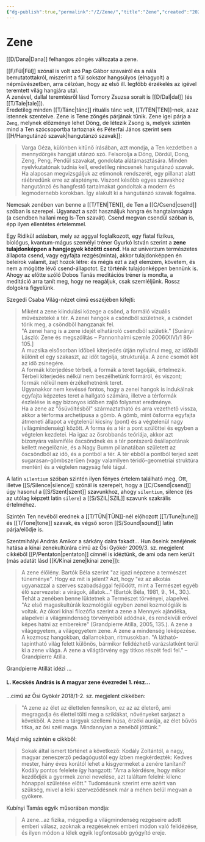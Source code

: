 ```yaml
---
{"dg-publish":true,"permalink":"/Z/Zene/","title":"Zene","created":"2023-11-12T05:18","updated":"2024-05-17T04:25"}
---
```



# Zene

[[D/Dana\|Dana]] felhangos zöngés változata a zene.  

[[F/Fül\|Fül]] szónál is volt szó Pap Gábor szavairól és a nála bemutatottakról, miszerint a fül sokszor hangsúlyos (elnagyolt) a népművészetben, arra célzóan, hogy az első ill. legfőbb érzékelés az igével teremtett világ hangjára utal.  
A zenével, dallal teremtésről lásd Tomory Zsuzsa sorait is [[D/Dal\|dal]] (és [[T/Tale\|tale]]).  
Eredetileg minden [[T/Tánc\|tánc]] rituális tánc volt, [[T/TEN\|TEN]]-nek, azaz istennek szentelve. Zene is Tene zöngés párjának tűnik. Zene igei párja a `Zeng`, melynek előzménye lehet Döng, de létezik Zsong is, melyek szintén mind a Ten szócsoportba tartoznak és Péterfai János szerint sem [[H/Hangutánzó szavak\|hangutánzó szavak]]:  
> Varga Géza, különben kitűnő írásában, azt mondja, a Ten kezdetben a mennydörgés hangját utánzó szó. Felsorolja a Döng, Dördül, Dong, Zeng, Peng, Pendül szavakat, gondolata alátámasztására. Minden nyelvkutatónak tudnia kell, eredetileg nincsenek hangutánzó szavak. Ha alaposan megvizsgáljuk az etimonok rendszerét, egy pillanat alatt ráébredünk erre az alaptényre. Viszont később egyes szavakhoz hangutánzó és hangfestő tartalmakat gondoltak a modern és legmodernebb korokban. Így alakult ki a hangutánzó szavak fogalma.

Nemcsak zenében van benne a [[T/TEN\|TEN]], de Ten a [[C/Csend\|csend]] szóban is szerepel. Ugyanazt a szót használjuk hangra és hangtalanságra (a csendben hallani meg Is-Ten szavát). Csend megvan csendül szóban is, épp ilyen ellentétes értelemmel.  

Egy Ridikül adásban, mely az aggyal foglalkozott, egy fiatal fizikus, biológus, kvantum-mágus személyi tréner Gyurkó István szerint a **zene tulajdonképpen a hangjegyek közötti csend**. Ha az univerzum természetes állapota csend, vagy egyfajta rezgés(minta), akkor tulajdonképpen én beleírok valamit, zajt hozok létre: és mégis ezt a zajt elemzem, követem, és nem a mögötte lévő csend-állapotot. Ez történik tulajdonképpen bennünk is. Ahogy az előtte szóló Dobos Tanás meditációs tréner is mondta, a meditáció arra tanít meg, hogy ne reagáljuk, csak szemléljünk. Rossz dolgokra figyelünk.  

Szegedi Csaba Világ-nézet című esszéjében kifejti:  
> Miként a zene kiindulási közege a csönd, a formáló vizuális művészeteké a tér. A zenei hangok a csöndből születnek, a csöndet törik meg, a csöndből hangzanak fel.  
> "A zenei hang is a zene idejét elhatároló csendből születik." \[Surányi László: Zene és megszólítás – Pannonhalmi szemle 2006(XIV)/1 86-105.\]  
> A muzsika elsősorban időbeli kiterjedés útján nyilvánul meg, az időből különít el egy szakaszt, az időt tagolja, strukturálja. A zene csomót köt az idő zsinegére.  
> A formák kiterjedése térbeli, a formák a teret tagolják, értelmezik. Térbeli kiterjedés nélkül nem beszélhetünk formáról, és viszont; formák nélkül nem érzékelhetnénk teret.  
> Ugyanakkor nem kevéssé fontos, hogy a zenei hangok is indukálnak egyfajta képzetes teret a hallgató számára, illetve a térformák észlelése is egy bizonyos időben zajló folyamat eredménye.  
> Ha a zene az "ősüvöltésből" származtatható és arra vezethető vissza, akkor a térforma archetípusa a gömb. A gömb, mint ősforma egyfajta átmeneti állapot a végtelenül kicsiny (pont) és a végtelenül nagy (világmindenség) között. A forma és a tér a pont szülöttei és egyben a végtelen kezdetei. Ha igaz az ősrobbanás teóriája, akkor azt bizonyára valamiféle őscsöndnek és a tér pontszerű ősállapotának kellett megelőznie, és a Nagy Bumm pillanatában született az őscsöndből az idő, és a pontból a tér. A tér ebből a pontból terjed szét sugarasan-gömbszerűen (vagy valamilyen téridő-geometriai struktúra mentén) és a végtelen nagyság felé tágul.  

A latin `silentium` szóban szintén ilyen fényes értelem található meg. Ott, illetve [[S/Silence\|silence]] szónál is szerepelt, hogy a [[C/Csend\|csend]] úgy hasonul a [[S/Szent\|szent]] szavunkhoz, ahogy `silentium`, silence (és az utólag képzett latin `silere`) a [[S/SZIL\|SZIL]] szavunk szakrális értelméhez.  

Szintén Ten nevéből erednek a [[T/TÜN\|TÜN]]-nél előhozott [[T/Tune\|tune]] és [[T/Tone\|tone]] szavak, és végső soron [[S/Sound\|sound]] latin párja/elődje is.  

Szentmihályi András Amikor a sárkány dalra fakadt... Hun őseink zenéjének hatása a kínai zenekultúrára című az Ősi Gyökér 2009/3. sz. megjelent cikkéből [[P/Pentaton\|pentaton]] címnél is idéztünk, de ami oda nem került (más adatát lásd [[K/Kínai zene\|kínai zene]]):  
> A zene élőlény. Bartók Béla szerint "az igazi népzene a természet tüneménye". Hogy ez mit is jelent? Azt, hogy "ez az alkotás ugyanazzal a szerves szabadsággal fejlődött, mint a Természet egyéb élő szervezetei: a virágok, állatok..." (Bartók Béla, 1981, 9., 14., 30.). Tehát a zenében benne lüktetnek a Természet törvényei, alapelvei. "Az első magaskultúrák kozmológiái egyben zenei kozmológiák is voltak. Az ókori kínai filozófia szerint a zene a Mennyek ajándéka, alapelvei a világmindenség törvényeiből adódnak, és rendkívüli erővel képes hatni az emberekre" (Grandpierre Atilla, 2005, 135.). A zene a világegyetem, a világegyetem zene. A zene a mindenség leképezése. A kozmosz hangokban, dallamokban, ritmusokban. "A látható-tapintható világ felett különös, bármikor felidézhető varázslatként terül ki a zene világa. A zene a világtörvény egy titkos részét fedi fel." – Grandpierre Atilla.  

Grandpierre Atillát idézi ...

#### L. Kecskés András is A magyar zene évezredei 1. rész...

...című az Ősi Gyökér 2018/1-2. sz. megjelent cikkében:  
> "A zene az élet az élettelen fennsíkon, ez az az életerő, ami megragadja és élettel tölti meg a sziklákat, növényeket sarjaszt a kövekből. A zene a tárgyak szellemi húsa, érzéki aurája, az élet bűvös titka, az ősi szél maga. Mindannyian a zenéből jöttünk."  

Majd még szintén e cikkből:  
> Sokak által ismert történet a következő: Kodály Zoltántól, a nagy, magyar zeneszerző pedagógustól egy ízben megkérdezték: Kedves mester, hány éves korától lehet a kisgyermeket a zenére tanítani? Kodály pontos felelete így hangzott: "Arra a kérdésre, hogy mikor kezdődjék a gyermek zenei nevelése, azt találtam felelni: kilenc hónappal születése előtt." Tudomásunk szerint erre azért van szükség, mivel a lelki szerveződésnek már a méhen belül megvan a gyökere.  

Kubínyi Tamás egyik műsorában mondja:  
> A zene...az fizika, mégpedig a világmindenség rezgéseire adott emberi válasz, azoknak a rezgéseknek emberi módon való felidézése, és ilyen módon a lélek egyik legfontosabb gyógyító ereje.  